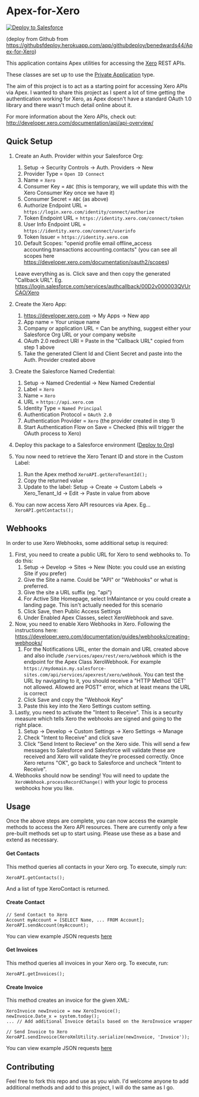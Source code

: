 # Apex-for-Xero

<a href="https://githubsfdeploy.herokuapp.com/app/githubdeploy/benedwards44/Apex-for-Xero">
  <img alt="Deploy to Salesforce"
       src="https://raw.githubusercontent.com/afawcett/githubsfdeploy/master/deploy.png">
</a>

(deploy from Github from https://githubsfdeploy.herokuapp.com/app/githubdeploy/benedwards44/Apex-for-Xero)

This application contains Apex utilities for accessing the [Xero](http://developer.xero.com) REST APIs.

These classes are set up to use the [Private Application](http://developer.xero.com/documentation/getting-started/private-applications/) type.

The aim of this project is to act as a starting point for accessing Xero APIs via Apex. I wanted to share this project as I spent a lot of time getting the authentication working for Xero, as Apex doesn't have a standard OAuth 1.0 library and there wasn't much detail online about it.

For more information about the Xero APIs, check out:
http://developer.xero.com/documentation/api/api-overview/

## Quick Setup

1. Create an Auth. Provider within your Salesforce Org:
    1. Setup -> Security Controls -> Auth. Providers -> New
    2. Provider Type = `Open ID Connect`
    3. Name = `Xero`
    4. Consumer Key = `ABC` (this is temporary, we will update this with the Xero Consumer Key once we have it)
    5. Consumer Secret = `ABC` (as above)
    7. Authorize Endpoint URL = `https://login.xero.com/identity/connect/authorize`
    8. Token Endpoint URL = `https://identity.xero.com/connect/token`
    9. User Info Endpoint URL = `https://identity.xero.com/connect/userinfo`
    10. Token Issuer = `https://identity.xero.com`
    9. Default Scopes: "openid profile email offline_access accounting.transactions accounting.contacts" (you can see all scopes here https://developer.xero.com/documentation/oauth2/scopes)
    
    Leave everything as is. Click save and then copy the generated "Callback URL". Eg. https://login.salesforce.com/services/authcallback/00D2v000003QVUrCAO/Xero

2. Create the Xero App:
    1. https://developer.xero.com -> My Apps -> New app
    2. App name = Your unique name
    3. Company or application URL = Can be anything, suggest either your Salesforce Org URL or your company website
    4. OAuth 2.0 redirect URI = Paste in the "Callback URL" copied from step 1 above
    5. Take the generated Client Id and Client Secret and paste into the Auth. Provider created above

3. Create the Salesforce Named Credential:
    1. Setup -> Named Credential -> New Named Credential
    2. Label = `Xero`
    3. Name = `Xero`
    4. URL = `https://api.xero.com`
    5. Identity Type = `Named Principal`
    6. Authentication Protocol = `OAuth 2.0`
    7. Authentication Provider = `Xero` (the provider created in step 1)
    8. Start Authentication Flow on Save = Checked (this will trigger the OAuth process to Xero)

4. Deploy this package to a Salesforce environment ([Deploy to Org](https://githubsfdeploy.herokuapp.com/app/githubdeploy/benedwards44/Apex-for-Xero))
5. You now need to retrieve the Xero Tenant ID and store in the Custom Label:
    1. Run the Apex method `XeroAPI.getXeroTenantId();`
    2. Copy the returned value
    3. Update to the label:
        Setup -> Create -> Custom Labels -> Xero_Tenant_Id -> Edit -> Paste in value from above
6. You can now access Xero API resources via Apex. Eg... `XeroAPI.getContacts();`

## Webhooks

In order to use Xero Webhooks, some additional setup is required:

1. First, you need to create a public URL for Xero to send webhooks to. To do this:
    1. Setup -> Develop -> Sites -> New (Note: you could use an existing Site if you prefer)
    2. Give the Site a name. Could be "API" or "Webhooks" or what is preferred. 
    3. Give the site a URL suffix (eg. "api")
    4. For Active Site Homepage, select InMaintance or you could create a landing page. This isn't actually needed for this scenario
    5. Click Save, then Public Access Settings
    6. Under Enabled Apex Classes, select XeroWebhook and save.
2. Now, you need to enable Xero Webhooks in Xero. Following the instructions here: https://developer.xero.com/documentation/guides/webhooks/creating-webhooks/
    1.  For the Notifications URL, enter the domain and URL created above and also include `/services/apex/rest/xero/webhook` which is the endpoint for the Apex Class XeroWebhook. For example `https://mydomain.my.salesforce-sites.com/api/services/apexrest/xero/webhook`. You can test the URL by navigating to it, you should receive a "HTTP Method 'GET' not allowed. Allowed are POST" error, which at least means the URL is correct
    2. Click Save and copy the "Webhook Key"
    3. Paste this key into the Xero Settings custom setting.
3. Lastly, you need to activate the "Intent to Receive". This is a security measure which tells Xero the webhooks are signed and going to the right place. 
    1. Setup -> Develop -> Custom Settings -> Xero Settings -> Manage
    2. Check "Intent to Receive" and click save
    3. Click "Send Intent to Recieve" on the Xero side. This will send a few messages to Salesforce and Salesforce will validate these are received and Xero will validate they're processed correctly. Once Xero returns "OK", go back to Salesforce and uncheck "Intent to Receive".
4. Webhooks should now be sending! You will need to update the `XeroWebhook.processRecordChange()` with your logic to process webhooks how you like.

## Usage

Once the above steps are complete, you can now access the example methods to access the Xero API resources. There are currently only a few pre-built methods set up to start using. Please use these as a base and extend as necessary.

#### Get Contacts

This method queries all contacts in your Xero org. To execute, simply run:
```
XeroAPI.getContacts();
```
And a list of type XeroContact is returned.

#### Create Contact

```
// Send Contact to Xero
Account myAccount = [SELECT Name, ... FROM Account];
XeroAPI.sendAccount(myAccount);
```
You can view example JSON requests [here](http://developer.xero.com/documentation/api/contacts/)

#### Get Invoices

This method queries all invoices in your Xero org. To execute, run:
```
XeroAPI.getInvoices();
```

#### Create Invoice

This method creates an invoice for the given XML:
```
XeroInvoice newInvoice = new XeroInvoice();
newInvoice.Date_x = system.today();
... // Add additional Invoice details based on the XeroInvoice wrapper

// Send Invoice to Xero
XeroAPI.sendInvoice(XeroXmlUtility.serialize(newInvoice, 'Invoice'));
```
You can view example JSON requests [here](http://developer.xero.com/documentation/api/invoices/)


## Contributing

Feel free to fork this repo and use as you wish. I'd welcome anyone to add additional methods and add to this project, I will do the same as I go.
